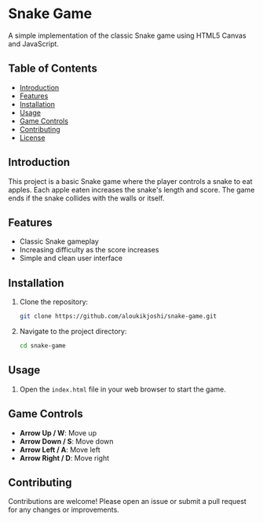 # Snake Game

A simple implementation of the classic Snake game using HTML5 Canvas and JavaScript.

## Table of Contents

- [Introduction](#introduction)
- [Features](#features)
- [Installation](#installation)
- [Usage](#usage)
- [Game Controls](#game-controls)
- [Contributing](#contributing)
- [License](#license)

## Introduction

This project is a basic Snake game where the player controls a snake to eat apples. Each apple eaten increases the snake's length and score. The game ends if the snake collides with the walls or itself.

## Features

- Classic Snake gameplay
- Increasing difficulty as the score increases
- Simple and clean user interface

## Installation

1. Clone the repository:
    ```sh
    git clone https://github.com/aloukikjoshi/snake-game.git
    ```
2. Navigate to the project directory:
    ```sh
    cd snake-game
    ```

## Usage

1. Open the `index.html` file in your web browser to start the game.

## Game Controls

- **Arrow Up / W**: Move up
- **Arrow Down / S**: Move down
- **Arrow Left / A**: Move left
- **Arrow Right / D**: Move right

## Contributing

Contributions are welcome! Please open an issue or submit a pull request for any changes or improvements.
